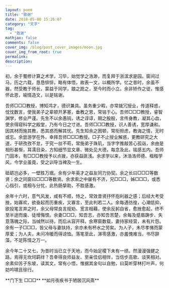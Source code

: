 ```yaml
---
layout: poem
title: "致谢"
date: 2018-05-08 15:26:07
category: "文字"
tag:
  - "致谢"
mathjax: false
comments: false
cover_img: /blog/post_cover_images/moon.jpg
cover_img_from_root: true
permalink:
description:
---
```


<p>
初，余于蜀修计算之术学，习毕，始觉学之浩渺，而复拜于浙滨求是园。窗间过马，历之六载，恳恳悱悱，略有体悟，故表一文，以概所学。忆之昔时，余虽不器，然受教于师长，蒙益于同学，踉之跄之，至今时而小立。余非矫作之徒，惟感怀此恩，喻情造文，以是铭谢。

<p>
吾师□□□教授，博知鸿才，德识兼具。虽务重少暇，亦常拨冗授业，传道释惑，忱忱数言，使我弟子之辈顿开茅塞，垂教之恩，常铭于心。吾师□□□教授，睿智渊学，修业严谨。先生不以余愚钝，诱之谆谆，期之殷殷，言传身教，凝其心血，使余得窥科学之殿堂，乃有今日之寸进。吾师□□□教授，识人善诱，宽厚谦和。因其材而施其教，悉其惑而解其忧。先生知余之困顿，常衔担虑，教诲之情，无时或忘。余尝游学在外，幸拜吾师□□□教授。□子不止授业解惑，更教研究之大道，于研孜孜不怠，于究一丝不苟，常施弟子珠玑，当字字推敲苦心孤诣，余由是相形甚惭，耳濡目染，方知细节显文章、微处见大德，每念及此，铭感五内。吾师门固本，有□□□教授予以点拨，亦获益匪浅。余求学以来，沐浩浩师德、楷楷学风，今学业虽竟，受之训导当裨及一生。

<p>
砥砺岂必多，一壁胜万珉。余有少年英才之益友同力协契。余之长曰□□□等数贤；余之同窗曰□□□等数贤。余求索之中屡有不济，兄□□□，姊□□□，或悉心指引，或相与分忧，此热肠挚助，不胜感激。

<p>
余年十六时，意气风发，咸有不顺，恃之，常效昔贤抒怀抱利器之感；后经大考受挫，始寡欢，欲奋起而历重疾，又寡言，至此判若二人。余每遇彷徨，心潮低抑，欲投笔言弃之时，余父母常良言规劝、宽言相藉，使余反躬自省，愈挫愈起，终不至半途而废、徒增悔恨。余妻□□□，知吾志，亦知吾苦楚，余每及蹙眉踌步、失意落魄之际，当缄然以待，而后从容开释。余寒窗数载，妻持家经营，未有片怨。余有一子□□□，皆父母与妻扶持，余亦未有杯水之劳矣。为人子，未尽孝悌而蒙厚爱；为人夫，未问冷暖而得谅恤。落笔至此，涕零感激，亦羞愧难当，书尽辞藻，不足陈情之万一。

<p>
余今年二十又七，为昔时当已立于天地，而今始足稷下未有一绩。然漫漫强健之路，焉得无坎坷羁绊？吾幸得良师益友、至亲佳侣相伴，当信步高歌、谈笑相对。余素仰苏子东坡，读其文，常有小悟，惟据其金句以自勉，曰莫听穿林打叶声，何妨吟啸且徐行。

<p><p><p><p><p><p><p><p>
**门下生 □□□**
**如月夜疾书于陋居沉风斋**
